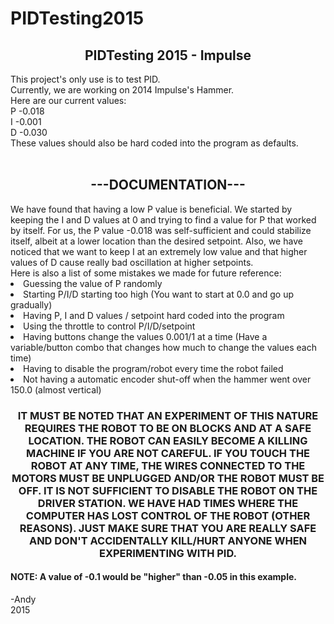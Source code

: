 # PIDTesting2015 <br />
<h2 align='center'>PIDTesting 2015 - Impulse</h2>
This project's only use is to test PID.<br />
Currently, we are working on 2014 Impulse's Hammer.<br />
Here are our current values:<br />
P -0.018<br />
I -0.001<br />
D -0.030<br />
These values should also be hard coded into the program as defaults.<br />
<br />
<h2 align='center'>---DOCUMENTATION---</h2>
We have found that having a low P value is beneficial. We started by keeping the I and D values at 0 and trying to find a value for P that worked by itself. For us, the P value -0.018 was self-sufficient and could stabilize itself, albeit at a lower location than the desired setpoint. Also, we have noticed that we want to keep I at an extremely low value and that higher values of D cause really bad oscillation at higher setpoints.<br />
Here is also a list of some mistakes we made for future reference: <br />
<ui>
  <li>Guessing the value of P randomly</li>
  <li>Starting P/I/D starting too high (You want to start at 0.0 and go up gradually)</li>
  <li>Having P, I and D values / setpoint hard coded into the program</li>
  <li>Using the throttle to control P/I/D/setpoint</li>
  <li>Having buttons change the values 0.001/1 at a time (Have a variable/button combo that changes how much to change the values each time)</li>
  <li>Having to disable the program/robot every time the robot failed</li>
  <li>Not having a automatic encoder shut-off when the hammer went over 150.0 (almost vertical)</li>
</ui>
<h3 align='center'>IT MUST BE NOTED THAT AN EXPERIMENT OF THIS NATURE <b>REQUIRES</b> THE ROBOT TO BE ON BLOCKS AND AT A SAFE LOCATION. THE ROBOT CAN EASILY BECOME A KILLING MACHINE IF YOU ARE NOT CAREFUL. IF YOU TOUCH THE ROBOT AT ANY TIME, THE WIRES CONNECTED TO THE MOTORS MUST BE UNPLUGGED AND/OR THE ROBOT MUST BE OFF. <b>IT IS NOT SUFFICIENT TO DISABLE THE ROBOT ON THE DRIVER STATION. WE HAVE HAD TIMES WHERE THE COMPUTER HAS LOST CONTROL OF THE ROBOT (OTHER REASONS)</b>. JUST MAKE SURE THAT YOU ARE REALLY SAFE AND DON'T ACCIDENTALLY KILL/HURT ANYONE WHEN EXPERIMENTING WITH PID.</h3>
<h4>NOTE: A value of -0.1 would be "higher" than -0.05 in this example.</h4>
-Andy<br />
2015<br />
